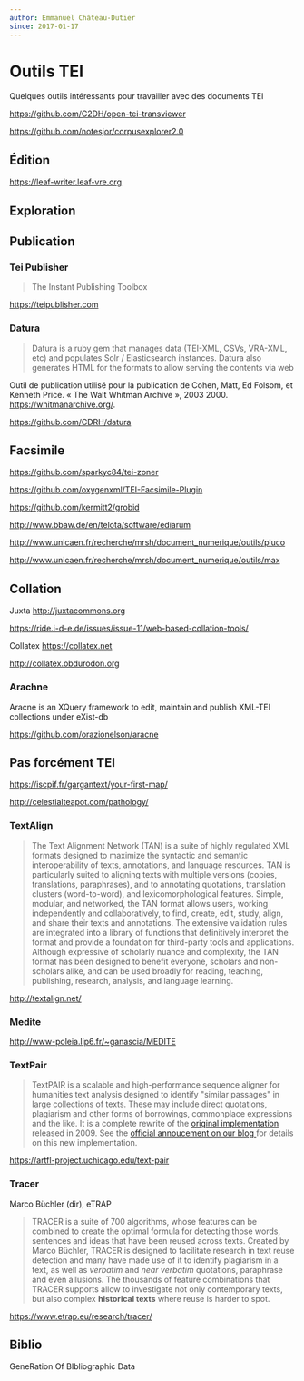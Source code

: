 ```yaml
---
author: Emmanuel Château-Dutier
since: 2017-01-17
---
```

# Outils TEI

Quelques outils intéressants pour travailler avec des documents TEI

https://github.com/C2DH/open-tei-transviewer

https://github.com/notesjor/corpusexplorer2.0

## Édition

https://leaf-writer.leaf-vre.org

## Exploration



## Publication

### Tei Publisher

> The Instant Publishing Toolbox

https://teipublisher.com

### Datura

> Datura is a ruby gem that manages data (TEI-XML, CSVs, VRA-XML, etc) and populates Solr / Elasticsearch instances. Datura also generates HTML for the formats to allow serving the contents via web

Outil de publication utilisé pour la publication de Cohen, Matt, Ed Folsom, et Kenneth Price. « The Walt Whitman Archive », 2003 2000. https://whitmanarchive.org/.

https://github.com/CDRH/datura

## Facsimile

https://github.com/sparkyc84/tei-zoner

https://github.com/oxygenxml/TEI-Facsimile-Plugin



https://github.com/kermitt2/grobid

http://www.bbaw.de/en/telota/software/ediarum

http://www.unicaen.fr/recherche/mrsh/document_numerique/outils/pluco

http://www.unicaen.fr/recherche/mrsh/document_numerique/outils/max

## Collation

Juxta http://juxtacommons.org

https://ride.i-d-e.de/issues/issue-11/web-based-collation-tools/

Collatex https://collatex.net

http://collatex.obdurodon.org

### Arachne

Aracne is an XQuery framework to edit, maintain and publish XML-TEI collections under eXist-db 

https://github.com/orazionelson/aracne

## Pas forcément TEI

https://iscpif.fr/gargantext/your-first-map/

http://celestialteapot.com/pathology/

### TextAlign

> The Text Alignment Network (TAN) is a suite of highly regulated XML formats designed to maximize the syntactic and semantic interoperability of texts, annotations, and language resources.
> TAN is particularly suited to aligning texts with multiple versions (copies, translations, paraphrases), and to annotating quotations, translation clusters (word-to-word), and lexicomorphological features. Simple, modular, and networked, the TAN format allows users, working independently and collaboratively, to find, create, edit, study, align, and share their texts and annotations. The extensive validation rules are integrated into a library of functions that definitively interpret the format and provide a foundation for third-party tools and applications.
> Although expressive of scholarly nuance and complexity, the TAN format has been designed to benefit everyone, scholars and non-scholars alike, and can be used broadly for reading, teaching, publishing, research, analysis, and language learning.

http://textalign.net/

### Medite

http://www-poleia.lip6.fr/~ganascia/MEDITE

### TextPair

> TextPAIR is a scalable and high-performance sequence aligner for  humanities text analysis designed to identify "similar passages" in  large collections of texts. These may include direct quotations,  plagiarism and other forms of borrowings, commonplace expressions and  the like. It is a complete rewrite of the [original implementation](https://code.google.com/archive/p/text-pair/) released in 2009. See the [official annoucement on our blog ](https://artfl.blogspot.com/2018/12/textpair-new-high-performance-sequence.html)for details on this new implementation.

https://artfl-project.uchicago.edu/text-pair

### Tracer

Marco Büchler (dir), eTRAP 

> TRACER is a suite of 700 algorithms,  whose features can be combined to create the optimal formula for  detecting those words, sentences and ideas that have been reused across  texts. Created by Marco Büchler, TRACER is designed to facilitate  research in text reuse detection and many have made use of it to  identify plagiarism in a text, as well as *verbatim* and *near verbatim* quotations, paraphrase and even allusions. The thousands of feature  combinations that TRACER supports allow to investigate not only  contemporary texts, but also complex **historical texts** where reuse is harder to spot.

https://www.etrap.eu/research/tracer/

## Biblio

GeneRation Of BIbliographic Data  
